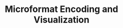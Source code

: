 ---
title: Microformat Encoding and Visualization
authors:
- brian-suda
tags:
- TAG
- layout: article
---